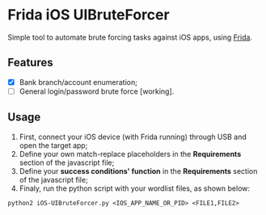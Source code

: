 # Frida iOS UIBruteForcer

Simple tool to automate brute forcing tasks against iOS apps, using [Frida](https://www.frida.re).

## Features

- [x] Bank branch/account enumeration;
- [ ] General login/password brute force [working].

## Usage

1. First, connect your iOS device (with Frida running) through USB and open the target app;
2. Define your own match-replace placeholders in the **Requirements** section of the javascript file;
3. Define your **success conditions' function** in the **Requirements** section of the javascript file;
4. Finaly, run the python script with your wordlist files, as shown below:
```
python2 iOS-UIBruteForcer.py <IOS_APP_NAME_OR_PID> <FILE1,FILE2>
```
